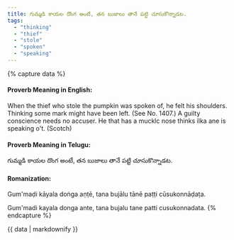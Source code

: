 ```yaml
---
title: గుమ్మడి కాయల దొంగ అంటే, తన బుజాలు తానే పట్టి చూసుకొన్నాడట.
tags:
  - "thinking"
  - "thief"
  - "stole"
  - "spoken"
  - "speaking"
---
```


{% capture data %}
#### Proverb Meaning in English:
When the thief who stole the pumpkin was spoken of, he felt his shoulders.
Thinking some mark might have been left.
(See No. 1407.)
A guilty conscience needs no accuser.
He that has a mucklc nose thinks ilka ane is speaking o't. (Scotch)

#### Proverb Meaning in Telugu:
గుమ్మడి కాయల దొంగ అంటే, తన బుజాలు తానే పట్టి చూసుకొన్నాడట.

#### Romanization:
Gum'maḍi kāyala doṅga aṇṭē, tana bujālu tānē paṭṭi cūsukonnāḍaṭa.

Gum'madi kayala donga ante, tana bujalu tane patti cusukonnadata.
{% endcapture %}

{{ data | markdownify }}

